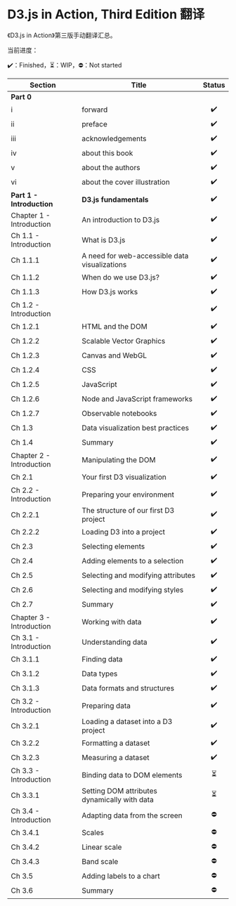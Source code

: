 # D3.js in Action, Third Edition 翻译

《D3.js in Action》第三版手动翻译汇总。

当前进度：

:heavy_check_mark:：Finished，:hourglass_flowing_sand:：WIP，:no_entry:：Not started

| Section                   | Title                                         |          Status          |
| ------------------------- | --------------------------------------------- | :----------------------: |
| **Part 0**                |                                               |                          |
| i                         | forward                                       |    :heavy_check_mark:    |
| ii                        | preface                                       |    :heavy_check_mark:    |
| iii                       | acknowledgements                              |    :heavy_check_mark:    |
| iv                        | about this book                               |    :heavy_check_mark:    |
| v                         | about the authors                             |    :heavy_check_mark:    |
| vi                        | about the cover illustration                  |    :heavy_check_mark:    |
| **Part 1 - Introduction** | **D3.js fundamentals**                        |    :heavy_check_mark:    |
| Chapter 1 - Introduction  | An introduction to D3.js                      |    :heavy_check_mark:    |
| Ch 1.1 - Introduction     | What is D3.js                                 |    :heavy_check_mark:    |
| Ch 1.1.1                  | A need for web-accessible data visualizations |    :heavy_check_mark:    |
| Ch 1.1.2                  | When do we use D3.js?                         |    :heavy_check_mark:    |
| Ch 1.1.3                  | How D3.js works                               |    :heavy_check_mark:    |
| Ch 1.2 - Introduction     |                                               |    :heavy_check_mark:    |
| Ch 1.2.1                  | HTML and the DOM                              |    :heavy_check_mark:    |
| Ch 1.2.2                  | Scalable Vector Graphics                      |    :heavy_check_mark:    |
| Ch 1.2.3                  | Canvas and WebGL                              |    :heavy_check_mark:    |
| Ch 1.2.4                  | CSS                                           |    :heavy_check_mark:    |
| Ch 1.2.5                  | JavaScript                                    |    :heavy_check_mark:    |
| Ch 1.2.6                  | Node and JavaScript frameworks                |    :heavy_check_mark:    |
| Ch 1.2.7                  | Observable notebooks                          |    :heavy_check_mark:    |
| Ch 1.3                    | Data visualization best practices             |    :heavy_check_mark:    |
| Ch 1.4                    | Summary                                       |    :heavy_check_mark:    |
| Chapter 2 - Introduction  | Manipulating the DOM                          |    :heavy_check_mark:    |
| Ch 2.1                    | Your first D3 visualization                   |    :heavy_check_mark:    |
| Ch 2.2 - Introduction     | Preparing your environment                    |    :heavy_check_mark:    |
| Ch 2.2.1                  | The structure of our first D3 project         |    :heavy_check_mark:    |
| Ch 2.2.2                  | Loading D3 into a project                     |    :heavy_check_mark:    |
| Ch 2.3                    | Selecting elements                            |    :heavy_check_mark:    |
| Ch 2.4                    | Adding elements to a selection                |    :heavy_check_mark:    |
| Ch 2.5                    | Selecting and modifying attributes            |    :heavy_check_mark:    |
| Ch 2.6                    | Selecting and modifying styles                |    :heavy_check_mark:    |
| Ch 2.7                    | Summary                                       |    :heavy_check_mark:    |
| Chapter 3 - Introduction  | Working with data                             |    :heavy_check_mark:    |
| Ch 3.1 - Introduction     | Understanding data                            |    :heavy_check_mark:    |
| Ch 3.1.1                  | Finding data                                  |    :heavy_check_mark:    |
| Ch 3.1.2                  | Data types                                    |    :heavy_check_mark:    |
| Ch 3.1.3                  | Data formats and structures                   |    :heavy_check_mark:    |
| Ch 3.2 - Introduction     | Preparing data                                |    :heavy_check_mark:    |
| Ch 3.2.1                  | Loading a dataset into a D3 project           |    :heavy_check_mark:    |
| Ch 3.2.2                  | Formatting a dataset                          |    :heavy_check_mark:    |
| Ch 3.2.3                  | Measuring a dataset                           |    :heavy_check_mark:    |
| Ch 3.3 - Introduction     | Binding data to DOM elements                  | :hourglass_flowing_sand: |
| Ch 3.3.1                  | Setting DOM attributes dynamically with data  | :hourglass_flowing_sand: |
| Ch 3.4 - Introduction     | Adapting data from the screen                 |        :no_entry:        |
| Ch 3.4.1                  | Scales                                        |        :no_entry:        |
| Ch 3.4.2                  | Linear scale                                  |        :no_entry:        |
| Ch 3.4.3                  | Band scale                                    |        :no_entry:        |
| Ch 3.5                    | Adding labels to a chart                      |        :no_entry:        |
| Ch 3.6                    | Summary                                       |        :no_entry:        |

